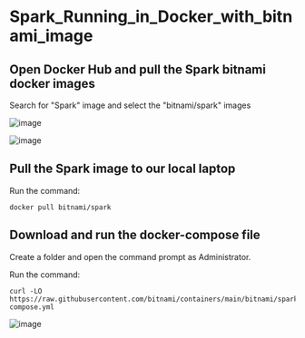 # Spark_Running_in_Docker_with_bitnami_image

## Open Docker Hub and pull the Spark bitnami docker images

Search for "Spark" image and select the "bitnami/spark" images 

![image](https://github.com/luiscoco/Spark_Running_in_Docker_with_bitnami_images/assets/32194879/6cc0220b-f973-440c-b9b7-eff896de786e)

![image](https://github.com/luiscoco/Spark_Running_in_Docker_with_bitnami_images/assets/32194879/3508d752-5254-41aa-bc7e-9bc69d635845)

## Pull the Spark image to our local laptop

Run the command:

```
docker pull bitnami/spark
```

## Download and run the docker-compose file

Create a folder and open the command prompt as Administrator. 

Run the command:

```
curl -LO https://raw.githubusercontent.com/bitnami/containers/main/bitnami/spark/docker-compose.yml
```

![image](https://github.com/luiscoco/Spark_Running_in_Docker_with_bitnami_images/assets/32194879/c0275773-bb79-44bc-9740-c1a4da0a3ccd)





